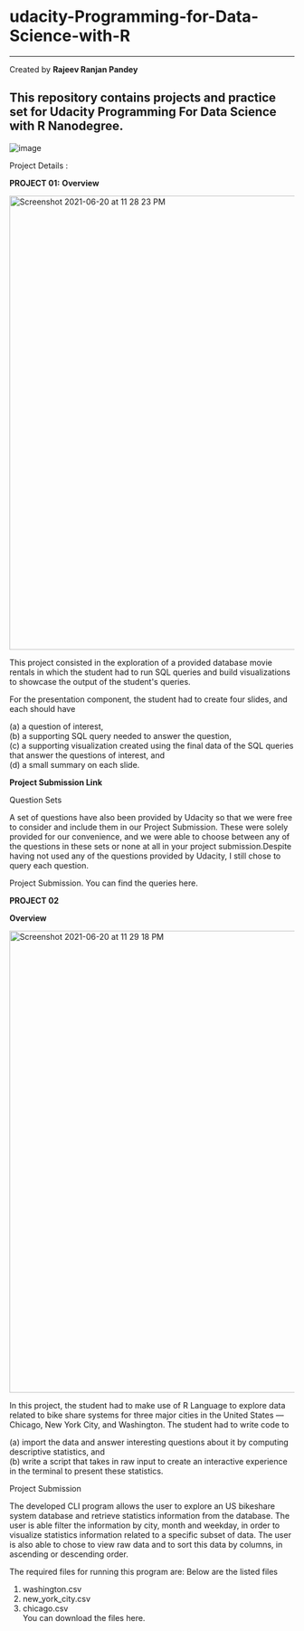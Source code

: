 # udacity-Programming-for-Data-Science-with-R

---------------------------------------------------------------------------------------------------------------

Created by **Rajeev Ranjan Pandey**

This repository contains projects and practice set for Udacity Programming For Data Science with R Nanodegree.
---------------------------------------------------------------------------------------------------------------
![image](https://user-images.githubusercontent.com/48150581/122675477-31178e80-d20c-11eb-9c93-66a9814c5f16.png)

Project Details :


**PROJECT 01:**
**Overview**

<img width="803" alt="Screenshot 2021-06-20 at 11 28 23 PM" src="https://user-images.githubusercontent.com/48150581/122679881-37633600-d21f-11eb-98a7-f2e14ac5696c.png">


This project consisted in the exploration of a provided database movie rentals in which the student had to run SQL queries and build visualizations to showcase the output of the student's queries.

For the presentation component, the student had to create four slides, and each should have 

(a) a question of interest, <br/>
(b) a supporting SQL query needed to answer the question, <br/>
(c) a supporting visualization created using the final data of the SQL queries that answer the questions of interest, and <br/>
(d) a small summary on each slide.<br/>

**Project Submission Link**


Question Sets

A set of questions have also been provided by Udacity so that we were free to consider and include them in our Project Submission. These were solely provided for our convenience, and we were able to choose between any of the questions in these sets or none at all in your project submission.Despite having not used any of the questions provided by Udacity, I still chose to query each question.

Project Submission. You can find the queries here.


**PROJECT 02** <br/>

**Overview**

<img width="817" alt="Screenshot 2021-06-20 at 11 29 18 PM" src="https://user-images.githubusercontent.com/48150581/122679905-582b8b80-d21f-11eb-936b-c8f187ce4e0c.png">


In this project, the student had to make use of R Language to explore data related to bike share systems for three major cities in the United States — Chicago, New York City, and Washington. The student had to write code to <br/>

(a) import the data and answer interesting questions about it by computing descriptive statistics, and <br/>
(b) write a script that takes in raw input to create an interactive experience in the terminal to present these statistics.<br/>

Project Submission

The developed CLI program allows the user to explore an US bikeshare system database and retrieve statistics information from the database. The user is able filter the information by city, month and weekday, in order to visualize statistics information related to a specific subset of data. The user is also able to chose to view raw data and to sort this data by columns, in ascending or descending order.


The required files for running this program are: 
Below are the listed files

1. washington.csv <br/>
2. new_york_city.csv <br/>
3. chicago.csv <br/>
You can download the files here.
